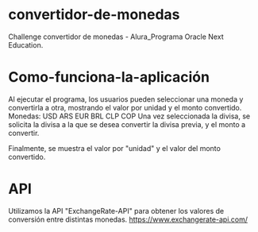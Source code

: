 # convertidor-de-monedas
Challenge convertidor de monedas - Alura_Programa Oracle Next Education.

# Como-funciona-la-aplicación
Al ejecutar el programa, los usuarios pueden seleccionar una moneda y convertirla a otra, mostrando el valor por unidad y el monto convertido.
Monedas:
USD
ARS
EUR
BRL
CLP
COP
Una vez seleccionada la divisa, se solicita la divisa a la que se desea convertir la divisa previa, y el monto a convertir.

Finalmente, se muestra el valor por "unidad" y el valor del monto convertido.

# API
Utilizamos la API "ExchangeRate-API" para obtener los valores de conversión entre distintas monedas.
https://www.exchangerate-api.com/



